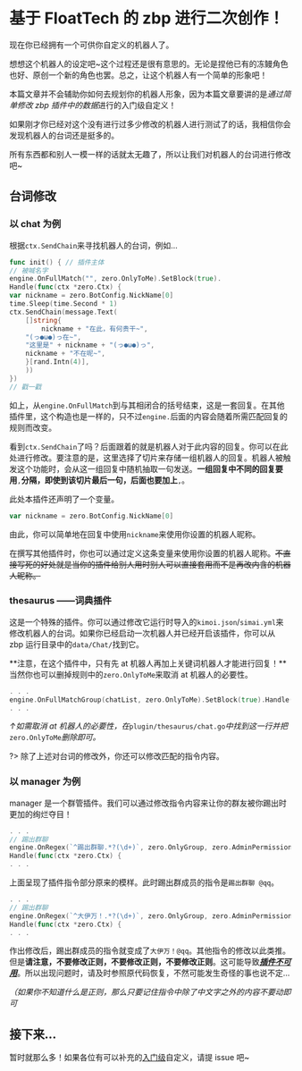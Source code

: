 # 基于 FloatTech 的 zbp 进行二次创作！

现在你已经拥有一个可供你自定义的机器人了。

想想这个机器人的设定吧~这个过程还是很有意思的。无论是捏他已有的冻鳗角色也好、原创一个新的角色也罢。总之，让这个机器人有一个简单的形象吧！

本篇文章并不会辅助你如何去规划你的机器人形象，因为本篇文章要讲的是*通过简单修改 zbp 插件中的数据*进行的入门级自定义！

如果刚才你已经对这个没有进行过多少修改的机器人进行测试了的话，我相信你会发现机器人的台词还是挺多的。

所有东西都和别人一模一样的话就太无趣了，所以让我们对机器人的台词进行修改吧~

## 台词修改

### 以 chat 为例

根据`ctx.SendChain`来寻找机器人的台词，例如…

```go
func init() { // 插件主体
// 被喊名字
engine.OnFullMatch("", zero.OnlyToMe).SetBlock(true).
Handle(func(ctx *zero.Ctx) {
var nickname = zero.BotConfig.NickName[0]
time.Sleep(time.Second * 1)
ctx.SendChain(message.Text(
    []string{
        nickname + "在此，有何贵干~",
	"(っ●ω●)っ在~",
	"这里是" + nickname + "(っ●ω●)っ",
	nickname + "不在呢~",
    }[rand.Intn(4)],
    ))
})
// 戳一戳
```

如上，从`engine.OnFullMatch`到与其相闭合的括号结束，这是一套回复。在其他插件里，这个构造也是一样的，只不过`engine.`后面的内容会随着所需匹配回复的规则而改变。

看到`ctx.SendChain`了吗？后面跟着的就是机器人对于此内容的回复。你可以在此处进行修改。要注意的是，这里选择了切片来存储一组机器人的回复。机器人被触发这个功能时，会从这一组回复中随机抽取一句发送。**一组回复中不同的回复要用**`,`**分隔，即使到该切片最后一句，后面也要加上**`,`。

此处本插件还声明了一个变量。
```go
var nickname = zero.BotConfig.NickName[0]
```
由此，你可以简单地在回复中使用`nickname`来使用你设置的机器人昵称。

在撰写其他插件时，你也可以通过定义这条变量来使用你设置的机器人昵称。~~不直接写死的好处就是当你的插件给别人用时别人可以直接套用而不是再改内含的机器人昵称。~~

### thesaurus ——词典插件

这是一个特殊的插件。你可以通过修改它运行时导入的`kimoi.json`/`simai.yml`来修改机器人的台词。如果你已经启动一次机器人并已经开启该插件，你可以从 zbp 运行目录中的`data/Chat/`找到它。

**注意，在这个插件中，只有先 at 机器人再加上关键词机器人才能进行回复！**当然你也可以删掉规则中的`zero.OnlyToMe`来取消 at 机器人的必要性。
```go
. . .
engine.OnFullMatchGroup(chatList, zero.OnlyToMe).SetBlock(true).Handle(
. . .
```
*↑如需取消 at 机器人的必要性，在*`plugin/thesaurus/chat.go`*中找到这一行并把*`zero.OnlyToMe`*删除即可。*

?> 除了上述对台词的修改外，你还可以修改匹配的指令内容。

### 以 manager 为例

manager 是一个群管插件。我们可以通过修改指令内容来让你的群友被你踢出时更加的绚烂夺目！

```go
. . .
// 踢出群聊
engine.OnRegex(`^踢出群聊.*?(\d+)`, zero.OnlyGroup, zero.AdminPermission).SetBlock(true).
Handle(func(ctx *zero.Ctx) {
. . .
```
上面呈现了插件指令部分原来的模样。此时踢出群成员的指令是`踢出群聊 @qq`。

```go
. . .
// 踢出群聊
engine.OnRegex(`^大伊万！.*?(\d+)`, zero.OnlyGroup, zero.AdminPermission).SetBlock(true).
Handle(func(ctx *zero.Ctx) {
. . .
```
作出修改后，踢出群成员的指令就变成了`大伊万！@qq`。其他指令的修改以此类推。但是**请注意，不要修改正则，不要修改正则，不要修改正则**。这可能导致<u>***插件不可用***</u>。所以出现问题时，请及时参照原代码恢复，不然可能发生奇怪的事也说不定...

*（如果你不知道什么是正则，那么只要记住指令中除了中文字之外的内容不要动即可*

## 接下来...

暂时就那么多！如果各位有可以补充的<u>入门级</u>自定义，请提 issue 吧~
